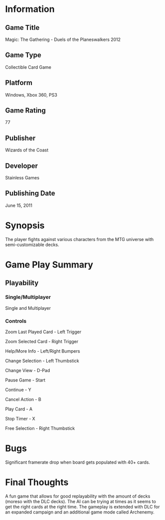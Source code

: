 # Information
## Game Title
Magic: The Gathering - Duels of the Planeswalkers 2012
## Game Type
Collectible Card Game
## Platform
Windows, Xbox 360, PS3
## Game Rating
77
## Publisher
Wizards of the Coast
## Developer
Stainless Games
## Publishing Date
June 15, 2011
# Synopsis
The player fights against various characters from the MTG universe with semi-customizable decks.

# Game Play Summary
## Playability
### Single/Multiplayer
Single and Multiplayer
### Controls
Zoom Last Played Card - Left Trigger

Zoom Selected Card - Right Trigger

Help/More Info - Left/Right Bumpers

Change Selection - Left Thumbstick

Change View - D-Pad

Pause Game - Start

Continue - Y

Cancel Action - B

Play Card - A

Stop Timer - X

Free Selection - Right Thumbstick
# Bugs
Significant framerate drop when board gets populated with 40+ cards.
# Final Thoughts
A fun game that allows for good replayability with the amount of decks (moreso with the DLC decks). The AI can be trying at times as it seems to get the right cards at the right time. The gameplay is extended with DLC for an expanded campaign and an additional game mode called Archenemy.

